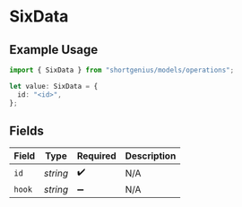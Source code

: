 # SixData

## Example Usage

```typescript
import { SixData } from "shortgenius/models/operations";

let value: SixData = {
  id: "<id>",
};
```

## Fields

| Field              | Type               | Required           | Description        |
| ------------------ | ------------------ | ------------------ | ------------------ |
| `id`               | *string*           | :heavy_check_mark: | N/A                |
| `hook`             | *string*           | :heavy_minus_sign: | N/A                |